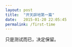 ```yaml
---
layout: post
title:  "开天辟地第一篇"
date:   2015-01-20 22:05:45
permalink: /first-time
---
```


只是测试而已，决定保留。
